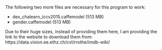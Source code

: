 <p>
The following two more files are necessary for this program to work:
<ul>
  <li>dex_chalearn_iccv2015.caffemodel (513 MB)</li>
  <li>gender.caffemodel (513 MB)</li>
</ul>
</p>
<p>
Due to their huge sizes, instead of providing them here, I am providing the link to the website to download them from:
<br>https://data.vision.ee.ethz.ch/cvl/rrothe/imdb-wiki/
</p>
